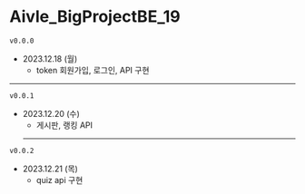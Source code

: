 <h1>Aivle_BigProjectBE_19</h2>

`v0.0.0`  
- 2023.12.18 (월)
  - token 회원가입, 로그인, API 구현
---
`v0.0.1`  
- 2023.12.20 (수)
  - 게시판, 랭킹 API
  ---
`v0.0.2`  
- 2023.12.21 (목)
  - quiz api 구현
